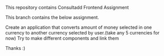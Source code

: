 This repository contains Consultadd Frontend Assignment

This branch contains the below assignment.

Create an application that converts amount of money selected in one currency to another currency selected by user.(take any 5 currencies for now) Try to make different components and link them

Thanks :)

